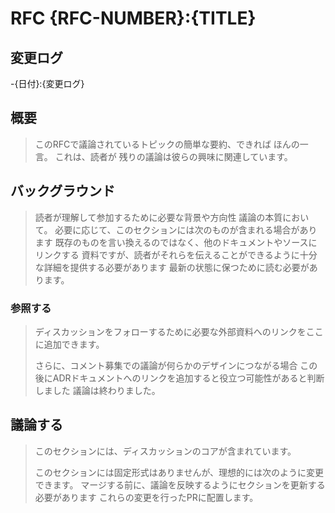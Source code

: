 # RFC {RFC-NUMBER}:{TITLE}

## 変更ログ

-{日付}:{変更ログ}

## 概要

>このRFCで議論されているトピックの簡単な要約、できれば
>ほんの一言。 これは、読者が
>残りの議論は彼らの興味に関連しています。

## バックグラウンド

>読者が理解して参加するために必要な背景や方向性
>議論の本質において。 必要に応じて、このセクションには次のものが含まれる場合があります
>既存のものを言い換えるのではなく、他のドキュメントやソースにリンクする
>資料ですが、読者がそれらを伝えることができるように十分な詳細を提供する必要があります
>最新の状態に保つために読む必要があります。

### 参照する

>ディスカッションをフォローするために必要な外部資料へのリンクをここに追加できます。
>>
>さらに、コメント募集での議論が何らかのデザインにつながる場合
>この後にADRドキュメントへのリンクを追加すると役立つ可能性があると判断しました
>議論は終わりました。

## 議論する

>このセクションには、ディスカッションのコアが含まれています。
>>
>このセクションには固定形式はありませんが、理想的には次のように変更できます。
>マージする前に、議論を反映するようにセクションを更新する必要があります
>これらの変更を行ったPRに配置します。
